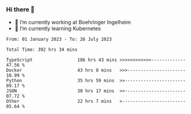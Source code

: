 ### Hi there 👋
- 🔭 I’m currently working at Boehringer Ingelheim
- 🌱 I’m currently learning Kubernetes

 
<!--START_SECTION:waka-->

```text
From: 01 January 2023 - To: 26 July 2023

Total Time: 392 hrs 34 mins

TypeScript                 186 hrs 43 mins >>>>>>>>>>>>-------------   47.56 %
Docker                     43 hrs 8 mins   >>>----------------------   10.99 %
Python                     35 hrs 59 mins  >>-----------------------   09.17 %
JSON                       30 hrs 17 mins  >>-----------------------   07.72 %
Other                      22 hrs 7 mins   >------------------------   05.64 %
```

<!--END_SECTION:waka-->

 
